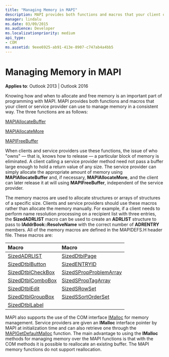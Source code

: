 ```yaml
---
title: "Managing Memory in MAPI"
description: MAPI provides both functions and macros that your client or service provider can use to manage memory in a consistent way.
manager: lindalu
ms.date: 03/09/2015
ms.audience: Developer
ms.localizationpriority: medium
api_type:
- COM
ms.assetid: 9eee6925-ab91-413e-8907-c747ab4a4bb5
---
```


# Managing Memory in MAPI

  
  
**Applies to**: Outlook 2013 | Outlook 2016 
  
Knowing how and when to allocate and free memory is an important part of programming with MAPI. MAPI provides both functions and macros that your client or service provider can use to manage memory in a consistent way. The three functions are as follows:
  
[MAPIAllocateBuffer](mapiallocatebuffer.md)
  
[MAPIAllocateMore](mapiallocatemore.md)
  
[MAPIFreeBuffer](mapifreebuffer.md)
  
When clients and service providers use these functions, the issue of who "owns" — that is, knows how to release — a particular block of memory is eliminated. A client calling a service provider method need not pass a buffer large enough to hold a return value of any size. The service provider can simply allocate the appropriate amount of memory using **MAPIAllocateBuffer** and, if necessary, **MAPIAllocateMore**, and the client can later release it at will using **MAPIFreeBuffer**, independent of the service provider. 
  
The memory macros are used to allocate structures or arrays of structures of a specific size. Clients and service providers should use these macros rather than allocate the memory manually. For example, if a client needs to perform name resolution processing on a recipient list with three entries, the **SizedADRLIST** macro can be used to create an **ADRLIST** structure to pass to **IAddrBook::ResolveName** with the correct number of **ADRENTRY** members. All of the memory macros are defined in the MAPIDEFS.H header file. These macros are: 
  
|Macro |Macro |
|:-----|:-----|
|[SizedADRLIST](sizedadrlist.md) <br/> |[SizedDtblPage](sizeddtblpage.md) <br/> |
|[SizedDtblButton](sizeddtblbutton.md) <br/> |[SizedENTRYID](sizedentryid.md) <br/> |
|[SizedDtblCheckBox](sizeddtblcheckbox.md) <br/> |[SizedSPropProblemArray](sizedspropproblemarray.md) <br/> |
|[SizedDtblComboBox](sizeddtblcombobox.md) <br/> |[SizedSPropTagArray](sizedsproptagarray.md) <br/> |
|[SizedDtblEdit](sizeddtbledit.md) <br/> |[SizedSRowSet](sizedsrowset.md) <br/> |
|[SizedDtblGroupBox](sizeddtblgroupbox.md) <br/> |[SizedSSortOrderSet](sizedssortorderset.md) <br/> |
|[SizedDtblLabel](sizeddtbllabel.md) <br/> | <br/> |
   
MAPI also supports the use of the COM interface [IMalloc](https://msdn.microsoft.com/library/ms678425%28VS.85%29.aspx) for memory management. Service providers are given an **IMalloc** interface pointer by MAPI at initialization time and can also retrieve one through the [MAPIGetDefaultMalloc](mapigetdefaultmalloc.md) function. The main advantage to using the **IMalloc** methods for managing memory over the MAPI functions is that with the COM methods it is possible to reallocate an existing buffer. The MAPI memory functions do not support reallocation. 
  

